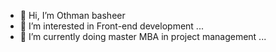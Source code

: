 - 👋 Hi, I’m Othman basheer
- 👀 I’m interested in Front-end development ...
- 🌱 I’m currently doing master MBA in project management  ...


